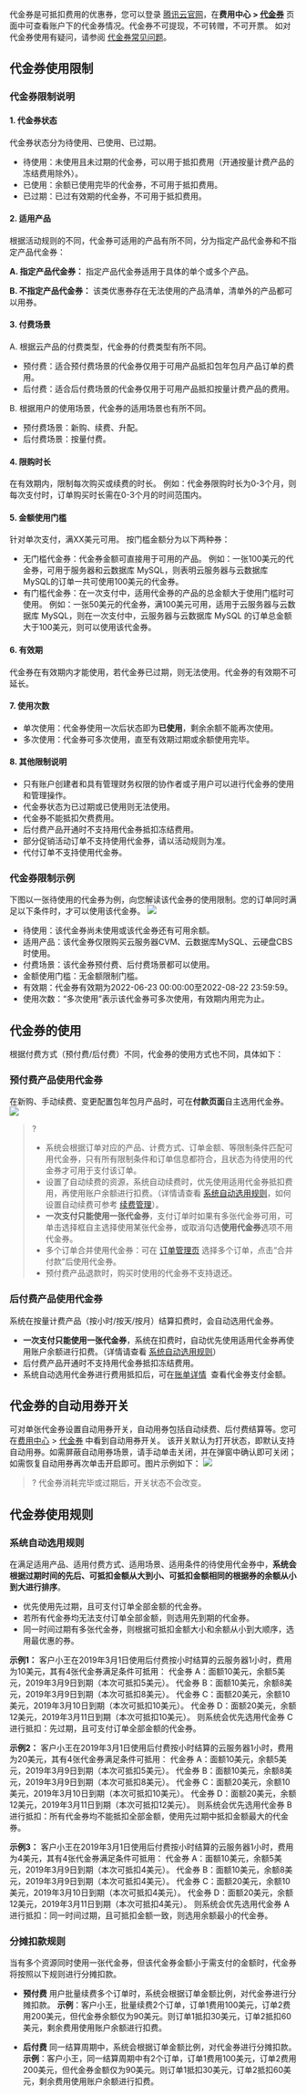 代金券是可抵扣费用的优惠券，您可以登录 [腾讯云官网](https://console.cloud.tencent.com)，在**费用中心 > [代金券](https://console.tencentcloud.com/expense/voucher)** 页面中可查看账户下的代金券情况。代金券不可提现，不可转赠，不可开票。
如对代金券使用有疑问，请参阅 [代金券常见问题](https://intl.cloud.tencent.com/document/product/555/10870)。

## 代金券使用限制
### 代金券限制说明
#### 1. 代金券状态
代金券状态分为待使用、已使用、已过期。
- 待使用：未使用且未过期的代金券，可以用于抵扣费用（开通按量计费产品的冻结费用除外）。
- 已使用：余额已使用完毕的代金券，不可用于抵扣费用。
- 已过期：已过有效期的代金券，不可用于抵扣费用。

#### 2. 适用产品
根据活动规则的不同，代金券可适用的产品有所不同，分为指定产品代金券和不指定产品代金券：

**A. 指定产品代金券：**
指定产品代金券适用于具体的单个或多个产品。

**B. 不指定产品代金券：**
该类优惠券存在无法使用的产品清单，清单外的产品都可以用券。

#### 3. 付费场景
A. 根据云产品的付费类型，代金券的付费类型有所不同。
- 预付费：适合预付费场景的代金券仅用于可用产品抵扣包年包月产品订单的费用。
- 后付费：适合后付费场景的代金券仅用于可用产品抵扣按量计费产品的费用。

B. 根据用户的使用场景，代金券的适用场景也有所不同。
- 预付费场景：新购、续费、升配。
- 后付费场景：按量付费。

#### 4. 限购时长
在有效期内，限制每次购买或续费的时长。
例如：代金券限购时长为0-3个月，则每次支付时，订单购买时长需在0-3个月的时间范围内。

#### 5. 金额使用门槛
针对单次支付，满XX美元可用。
按门槛金额分为以下两种券：
- 无门槛代金券：代金券金额可直接用于可用的产品。
  例如：一张100美元的代金券，可用于服务器和云数据库 MySQL，则表明云服务器与云数据库 MySQL的订单一共可使用100美元的代金券。
- 有门槛代金券：在一次支付中，适用代金券的产品的总金额大于使用门槛时可使用。
  例如：一张50美元的代金券，满100美元可用，适用于云服务器与云数据库 MySQL，则在一次支付中，云服务器与云数据库 MySQL 的订单总金额大于100美元，则可以使用该代金券。

#### 6. 有效期
代金券在有效期内才能使用，若代金券已过期，则无法使用。代金券的有效期不可延长。

#### 7. 使用次数
- 单次使用：代金券使用一次后状态即为**已使用**，剩余余额不能再次使用。
- 多次使用：代金券可多次使用，直至有效期过期或余额使用完毕。

#### 8. 其他限制说明
- 只有账户创建者和具有管理财务权限的协作者或子用户可以进行代金券的使用和管理操作。
- 代金券状态为已过期或已使用则无法使用。
- 代金券不能抵扣欠费费用。
- 后付费产品开通时不支持用代金券抵扣冻结费用。
- 部分促销活动订单不支持使用代金券，请以活动规则为准。
- 代付订单不支持使用代金券。

### 代金券限制示例

下图以一张待使用的代金券为例，向您解读该代金券的使用限制。您的订单同时满足以下条件时，才可以使用该代金券。
![](https://qcloudimg.tencent-cloud.cn/raw/c1226e6e611183dfd820d32fd24314cb.png)
- 待使用：该代金券尚未使用或该代金券还有可用余额。
- 适用产品：该代金券仅限购买云服务器CVM、云数据库MySQL、云硬盘CBS 时使用。
- 付费场景：该代金券预付费、后付费场景都可以使用。
- 金额使用门槛：无金额限制门槛。
- 有效期：代金券有效期为2022-06-23 00:00:00至2022-08-22 23:59:59。
- 使用次数：“多次使用”表示该代金券可多次使用，有效期内用完为止。

## 代金券的使用

根据付费方式（预付费/后付费）不同，代金券的使用方式也不同，具体如下：

### 预付费产品使用代金券
在新购、手动续费、变更配置包年包月产品时，可在**付款页面**自主选用代金券。
![](https://qcloudimg.tencent-cloud.cn/raw/0fd360129824ba47070356617d9255d9.png)
>?
> - 系统会根据订单对应的产品、计费方式、订单金额、等限制条件匹配可用代金券，只有所有限制条件和订单信息都符合，且状态为待使用的代金券才可用于支付该订单。
> - 设置了自动续费的资源，系统自动续费时，优先使用适用代金券抵扣费用，再使用账户余额进行扣费。（详情请查看 [系统自动选用规则](#系统自动选用规则)，如何设置自动续费可参考 [续费管理](https://intl.cloud.tencent.com/document/product/555/7454)）。
> -  **一次支付只能使用一张代金券**，支付订单时如果有多张代金券可用，可单击选择框自主选择使用某张代金券，或取消勾选**使用代金券**选项不用代金券。
> - 多个订单合并使用代金券：可在 [订单管理页](https://console.intl.cloud.tencent.com/expense/deal) 选择多个订单，点击“合并付款”后使用代金券。
> - 预付费产品退款时，购买时使用的代金券不支持退还。

### 后付费产品使用代金券
系统在按量计费产品（按小时/按天/按月）结算扣费时，会自动选用代金券。
- **一次支付只能使用一张代金券**，系统在扣费时，自动优先使用适用代金券再使用账户余额进行扣费。（详情请查看 [系统自动选用规则](#系统自动选用规则)）
- 后付费产品开通时不支持用代金券抵扣冻结费用。
- 系统自动选用代金券进行费用抵扣后，可在[账单详情](https://console.intl.cloud.tencent.com/expense/bill/summary)  查看代金券支付金额。

## 代金券的自动用券开关
可对单张代金券设置自动用券开关，自动用券包括自动续费、后付费结算等。您可在[费用中心](https://console.cloud.tencent.com/expense) >  [代金券](https://console.tencentcloud.com/expense/voucher) 中看到自动用券开关。
该开关默认为打开状态，即默认支持自动用券。如需屏蔽自动用券场景，请手动单击关闭，并在弹窗中确认即可关闭；如需恢复自动用券再次单击开启即可。图片示例如下：
![](https://staticintl.cloudcachetci.com/yehe/backend-news/9yVX405_%E4%BC%81%E4%B8%9A%E5%BE%AE%E4%BF%A1%E6%88%AA%E5%9B%BE_16770487932568.png)

>?
>代金券消耗完毕或过期后，开关状态不会改变。

## 代金券使用规则
<span id="系统自动选用规则"></span>
### 系统自动选用规则
在满足适用产品、适用付费方式、适用场景、适用条件的待使用代金券中，**系统会根据过期时间的先后、可抵扣金额从大到小、可抵扣金额相同的根据券的余额从小到大进行排序**。
- 优先使用先过期，且可支付订单全部金额的代金券。
- 若所有代金券均无法支付订单全部金额，则选用先到期的代金券。
- 同一时间过期有多张代金券，则根据可抵扣金额大小和余额从小到大顺序，选用最优惠的券。

**示例1：**
客户小王在2019年3月1日使用后付费按小时结算的云服务器1小时，费用为10美元，其有4张代金券满足条件可抵用：
代金券 A：面额10美元，余额5美元，2019年3月9日到期（本次可抵扣5美元）。
代金券 B：面额10美元，余额8美元，2019年3月9日到期（本次可抵扣8美元）。
代金券 C：面额20美元，余额10美元，2019年3月10日到期（本次可抵扣10美元）。
代金券 D：面额20美元，余额12美元，2019年3月11日到期（本次可抵扣10美元）。
则系统会优先选用代金券 C 进行抵扣：先过期，且可支付订单全部金额的代金券。

**示例2：**
客户小王在2019年3月1日使用后付费按小时结算的云服务器1小时，费用为20美元，其有4张代金券满足条件可抵用：
代金券 A：面额10美元，余额5美元，2019年3月9日到期（本次可抵扣5美元）。
代金券 B：面额10美元，余额8美元，2019年3月9日到期（本次可抵扣8美元）。
代金券 C：面额20美元，余额10美元，2019年3月10日到期（本次可抵扣10美元）。
代金券 D：面额20美元，余额12美元，2019年3月11日到期（本次可抵扣12美元）。
则系统会优先选用代金券 B 进行抵扣：所有代金券均不能抵扣全部金额，使用先过期中抵扣金额最大的代金券。

**示例3：**
客户小王在2019年3月1日使用后付费按小时结算的云服务器1小时，费用为4美元，其有4张代金券满足条件可抵用：
代金券 A：面额10美元，余额5美元，2019年3月9日到期（本次可抵扣4美元）。
代金券 B：面额10美元，余额8美元，2019年3月9日到期（本次可抵扣4美元）。
代金券 C：面额20美元，余额10美元，2019年3月10日到期（本次可抵扣4美元）。
代金券 D：面额20美元，余额12美元，2019年3月11日到期（本次可抵扣4美元）。
则系统会优先选用代金券 A 进行抵扣：同一时间过期，且可抵扣金额一致，则选用余额最小的代金券。

### 分摊扣款规则

当有多个资源同时使用一张代金券，但该代金券金额小于需支付的金额时，代金券将按照以下规则进行分摊扣款。

- **预付费**
用户批量续费多个订单时，系统会根据订单金额比例，对代金券进行分摊扣款。
**示例**：客户小王，批量续费2个订单，订单1费用100美元，订单2费用200美元，但代金券余额仅为90美元。则订单1抵扣30美元，订单2抵扣60美元，剩余费用使用账户余额进行扣费。

- **后付费**
同一结算周期中，系统会根据订单金额比例，对代金券进行分摊扣款。
**示例**：客户小王，同一结算周期中有2个订单，订单1费用100美元，订单2费用200美元，但代金券金额仅为90美元。则订单1抵扣30美元，订单2抵扣60美元，剩余费用使用账户余额进行扣费。

